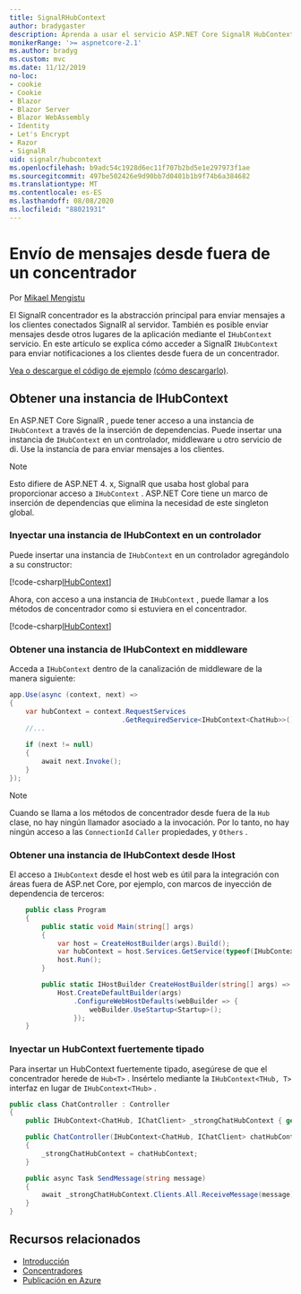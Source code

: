```yaml
---
title: SignalRHubContext
author: bradygaster
description: Aprenda a usar el servicio ASP.NET Core SignalR HubContext para enviar notificaciones a los clientes desde fuera de un concentrador.
monikerRange: '>= aspnetcore-2.1'
ms.author: bradyg
ms.custom: mvc
ms.date: 11/12/2019
no-loc:
- cookie
- Cookie
- Blazor
- Blazor Server
- Blazor WebAssembly
- Identity
- Let's Encrypt
- Razor
- SignalR
uid: signalr/hubcontext
ms.openlocfilehash: b9adc54c1928d6ec11f707b2bd5e1e297973f1ae
ms.sourcegitcommit: 497be502426e9d90bb7d0401b1b9f74b6a384682
ms.translationtype: MT
ms.contentlocale: es-ES
ms.lasthandoff: 08/08/2020
ms.locfileid: "88021931"
---
```

# <a name="send-messages-from-outside-a-hub"></a>Envío de mensajes desde fuera de un concentrador

Por [Mikael Mengistu](https://twitter.com/MikaelM_12)

El SignalR concentrador es la abstracción principal para enviar mensajes a los clientes conectados SignalR al servidor. También es posible enviar mensajes desde otros lugares de la aplicación mediante el `IHubContext` servicio. En este artículo se explica cómo acceder a SignalR `IHubContext` para enviar notificaciones a los clientes desde fuera de un concentrador.

[Vea o descargue el código de ejemplo](https://github.com/dotnet/AspNetCore.Docs/tree/master/aspnetcore/signalr/hubcontext/sample/) [(cómo descargarlo)](xref:index#how-to-download-a-sample).

## <a name="get-an-instance-of-ihubcontext"></a>Obtener una instancia de IHubContext

En ASP.NET Core SignalR , puede tener acceso a una instancia de `IHubContext` a través de la inserción de dependencias. Puede insertar una instancia de `IHubContext` en un controlador, middleware u otro servicio de di. Use la instancia de para enviar mensajes a los clientes.

> [!NOTE]
> Esto difiere de ASP.NET 4. x, SignalR que usaba host global para proporcionar acceso a `IHubContext` . ASP.NET Core tiene un marco de inserción de dependencias que elimina la necesidad de este singleton global.

### <a name="inject-an-instance-of-ihubcontext-in-a-controller"></a>Inyectar una instancia de IHubContext en un controlador

Puede insertar una instancia de `IHubContext` en un controlador agregándolo a su constructor:

[!code-csharp[IHubContext](hubcontext/sample/Controllers/HomeController.cs?range=12-19,57)]

Ahora, con acceso a una instancia de `IHubContext` , puede llamar a los métodos de concentrador como si estuviera en el concentrador.

[!code-csharp[IHubContext](hubcontext/sample/Controllers/HomeController.cs?range=21-25)]

### <a name="get-an-instance-of-ihubcontext-in-middleware"></a>Obtener una instancia de IHubContext en middleware

Acceda a `IHubContext` dentro de la canalización de middleware de la manera siguiente:

```csharp
app.Use(async (context, next) =>
{
    var hubContext = context.RequestServices
                            .GetRequiredService<IHubContext<ChatHub>>();
    //...
    
    if (next != null)
    {
        await next.Invoke();
    }
});
```

> [!NOTE]
> Cuando se llama a los métodos de concentrador desde fuera de la `Hub` clase, no hay ningún llamador asociado a la invocación. Por lo tanto, no hay ningún acceso a las `ConnectionId` `Caller` propiedades, y `Others` .

### <a name="get-an-instance-of-ihubcontext-from-ihost"></a>Obtener una instancia de IHubContext desde IHost

El acceso a `IHubContext` desde el host web es útil para la integración con áreas fuera de ASP.net Core, por ejemplo, con marcos de inyección de dependencia de terceros:

```csharp
    public class Program
    {
        public static void Main(string[] args)
        {
            var host = CreateHostBuilder(args).Build();
            var hubContext = host.Services.GetService(typeof(IHubContext<ChatHub>));
            host.Run();
        }

        public static IHostBuilder CreateHostBuilder(string[] args) =>
            Host.CreateDefaultBuilder(args)
                .ConfigureWebHostDefaults(webBuilder => {
                    webBuilder.UseStartup<Startup>();
                });
    }
```

### <a name="inject-a-strongly-typed-hubcontext"></a>Inyectar un HubContext fuertemente tipado

Para insertar un HubContext fuertemente tipado, asegúrese de que el concentrador herede de `Hub<T>` . Insértelo mediante la `IHubContext<THub, T>` interfaz en lugar de `IHubContext<THub>` .

```csharp
public class ChatController : Controller
{
    public IHubContext<ChatHub, IChatClient> _strongChatHubContext { get; }

    public ChatController(IHubContext<ChatHub, IChatClient> chatHubContext)
    {
        _strongChatHubContext = chatHubContext;
    }

    public async Task SendMessage(string message)
    {
        await _strongChatHubContext.Clients.All.ReceiveMessage(message);
    }
}
```

## <a name="related-resources"></a>Recursos relacionados

* [Introducción](xref:tutorials/signalr)
* [Concentradores](xref:signalr/hubs)
* [Publicación en Azure](xref:signalr/publish-to-azure-web-app)
